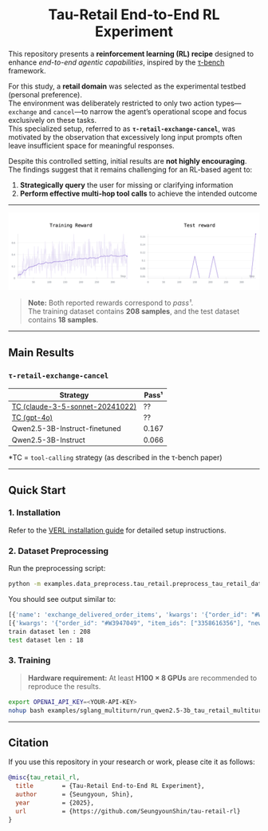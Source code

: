 <div align="center">

# Tau-Retail End-to-End RL Experiment

</div>

This repository presents a **reinforcement learning (RL) recipe** designed to enhance *end-to-end agentic capabilities*, inspired by the [τ-bench](https://github.com/sierra-research/tau-bench) framework.

For this study, a **retail domain** was selected as the experimental testbed (personal preference).  
The environment was deliberately restricted to only two action types—`exchange` and `cancel`—to narrow the agent’s operational scope and focus exclusively on these tasks.  
This specialized setup, referred to as **`τ-retail-exchange-cancel`**, was motivated by the observation that excessively long input prompts often leave insufficient space for meaningful responses.

Despite this controlled setting, initial results are **not highly encouraging**.  
The findings suggest that it remains challenging for an RL-based agent to:

1. **Strategically query** the user for missing or clarifying information  
2. **Perform effective multi-hop tool calls** to achieve the intended outcome

---

<div align="center">
<img src="assets/rewards.png" width="800" alt="Rewards">
</div>

> **Note:** Both reported rewards correspond to *pass¹*.  
> The training dataset contains **208 samples**, and the test dataset contains **18 samples**.

---

## Main Results

### `τ-retail-exchange-cancel`

| Strategy       | Pass¹  |
| -------------- | ------ |
| [TC (claude-3-5-sonnet-20241022)](https://www.anthropic.com/news/3-5-models-and-computer-use) | ??     |
| [TC (gpt-4o)](https://platform.openai.com/docs/guides/function-calling) | ??     |
| Qwen2.5-3B-Instruct-finetuned | 0.167 |
| Qwen2.5-3B-Instruct | 0.066 |

*TC = `tool-calling` strategy (as described in the τ-bench paper)

---

## Quick Start

### 1. Installation

Refer to the [VERL installation guide](https://verl.readthedocs.io/en/latest/start/install.html) for detailed setup instructions.

### 2. Dataset Preprocessing

Run the preprocessing script:

```bash
python -m examples.data_preprocess.tau_retail.preprocess_tau_retail_dataset
````

You should see output similar to:

```bash
[{'name': 'exchange_delivered_order_items', 'kwargs': '{"order_id": "#W3947049", "item_ids": ["3358616356"], "new_item_ids": ["9013366374"], "payment_method_id": "credit_card_7901829"}'}]
[{'kwargs': '{"order_id": "#W3947049", "item_ids": ["3358616356"], "new_item_ids": ["9013366374"], "payment_method_id": "credit_card_7901829"}', 'name': 'exchange_delivered_order_items'}]
train dataset len : 208
test dataset len : 18
```

### 3. Training

> **Hardware requirement:** At least **H100 × 8 GPUs** are recommended to reproduce the results.

```bash
export OPENAI_API_KEY=<YOUR-API-KEY>
nohup bash examples/sglang_multiturn/run_qwen2.5-3b_tau_retail_multiturn.sh > train.log 2>&1 &
```

---

## Citation

If you use this repository in your research or work, please cite it as follows:

```bibtex
@misc{tau_retail_rl,
  title        = {Tau-Retail End-to-End RL Experiment},
  author       = {Seungyoun, Shin},
  year         = {2025},
  url          = {https://github.com/SeungyounShin/tau-retail-rl}
}
```
